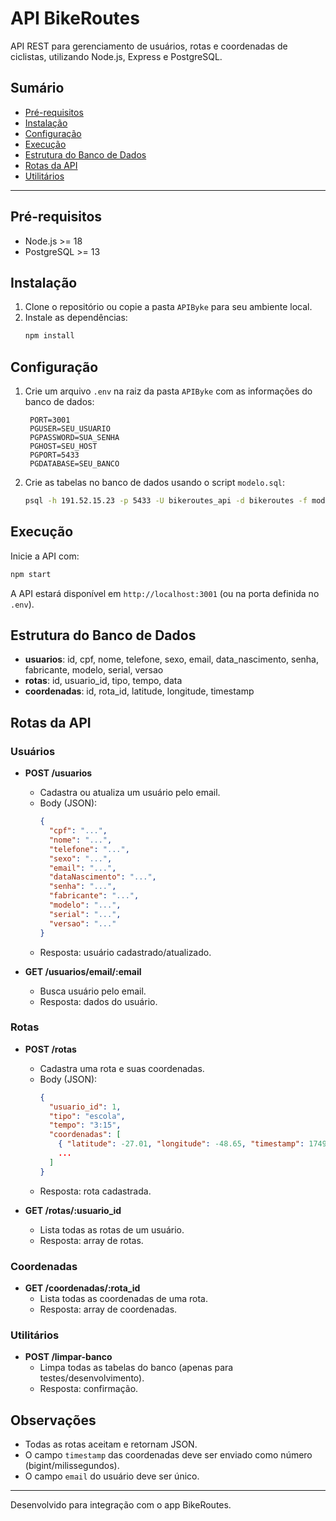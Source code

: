# API BikeRoutes

API REST para gerenciamento de usuários, rotas e coordenadas de ciclistas, utilizando Node.js, Express e PostgreSQL.

## Sumário
- [Pré-requisitos](#pré-requisitos)
- [Instalação](#instalação)
- [Configuração](#configuração)
- [Execução](#execução)
- [Estrutura do Banco de Dados](#estrutura-do-banco-de-dados)
- [Rotas da API](#rotas-da-api)
- [Utilitários](#utilitários)

---

## Pré-requisitos
- Node.js >= 18
- PostgreSQL >= 13

## Instalação

1. Clone o repositório ou copie a pasta `APIByke` para seu ambiente local.
2. Instale as dependências:
   ```bash
   npm install
   ```

## Configuração

1. Crie um arquivo `.env` na raiz da pasta `APIByke` com as informações do banco de dados:
   ```env
    PORT=3001
    PGUSER=SEU_USUARIO
    PGPASSWORD=SUA_SENHA
    PGHOST=SEU_HOST
    PGPORT=5433
    PGDATABASE=SEU_BANCO
   ```
2. Crie as tabelas no banco de dados usando o script `modelo.sql`:
   ```bash
   psql -h 191.52.15.23 -p 5433 -U bikeroutes_api -d bikeroutes -f modelo.sql
   ```

## Execução

Inicie a API com:
```bash
npm start
```
A API estará disponível em `http://localhost:3001` (ou na porta definida no `.env`).

## Estrutura do Banco de Dados
- **usuarios**: id, cpf, nome, telefone, sexo, email, data_nascimento, senha, fabricante, modelo, serial, versao
- **rotas**: id, usuario_id, tipo, tempo, data
- **coordenadas**: id, rota_id, latitude, longitude, timestamp

## Rotas da API

### Usuários
- **POST /usuarios**
  - Cadastra ou atualiza um usuário pelo email.
  - Body (JSON):
    ```json
    {
      "cpf": "...",
      "nome": "...",
      "telefone": "...",
      "sexo": "...",
      "email": "...",
      "dataNascimento": "...",
      "senha": "...",
      "fabricante": "...",
      "modelo": "...",
      "serial": "...",
      "versao": "..."
    }
    ```
  - Resposta: usuário cadastrado/atualizado.

- **GET /usuarios/email/:email**
  - Busca usuário pelo email.
  - Resposta: dados do usuário.

### Rotas
- **POST /rotas**
  - Cadastra uma rota e suas coordenadas.
  - Body (JSON):
    ```json
    {
      "usuario_id": 1,
      "tipo": "escola",
      "tempo": "3:15",
      "coordenadas": [
        { "latitude": -27.01, "longitude": -48.65, "timestamp": 1749075732081 },
        ...
      ]
    }
    ```
  - Resposta: rota cadastrada.

- **GET /rotas/:usuario_id**
  - Lista todas as rotas de um usuário.
  - Resposta: array de rotas.

### Coordenadas
- **GET /coordenadas/:rota_id**
  - Lista todas as coordenadas de uma rota.
  - Resposta: array de coordenadas.

### Utilitários
- **POST /limpar-banco**
  - Limpa todas as tabelas do banco (apenas para testes/desenvolvimento).
  - Resposta: confirmação.

## Observações
- Todas as rotas aceitam e retornam JSON.
- O campo `timestamp` das coordenadas deve ser enviado como número (bigint/milissegundos).
- O campo `email` do usuário deve ser único.

---

Desenvolvido para integração com o app BikeRoutes.
